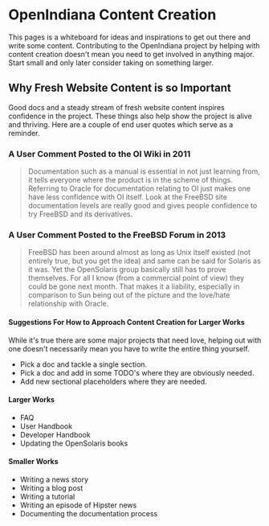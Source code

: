 <!--

The contents of this Documentation are subject to the Public Documentation License Version 1.01
(the "License"); you may only use this Documentation if you comply with the terms of this License.
A copy of the License is available at http://illumos.org/license/PDL.

The Original Documentation is _________________.

The Initial Writer of the Original Documentation is ___________ Copyright (C)_________[Insert year(s)].
All Rights Reserved. (Initial Writer contact(s):________________[Insert hyperlink/alias]).

Contributor(s): ______________________________________.

Portions created by ______ are Copyright (C)_________[Insert year(s)].
All Rights Reserved. (Contributor contact(s):________________[Insert hyperlink/alias]).

-->

# OpenIndiana Content Creation

This pages is a whiteboard for ideas and inspirations to get out there and write some content.
Contributing to the OpenIndiana project by helping with content creation doesn't mean you need to get involved in anything major.
Start small and only later consider taking on something larger.

## Why Fresh Website Content is so Important

Good docs and a steady stream of fresh website content inspires confidence in the project.
These things also help show the project is alive and thriving.
Here are a couple of end user quotes which serve as a reminder.


### A User Comment Posted to the OI Wiki in 2011

>Documentation such as a manual is essential in not just learning from, it tells everyone where the product is in the scheme of things.
>Referring to Oracle for documentation relating to OI just makes one have less confidence with OI itself.
>Look at the FreeBSD site documentation levels are really good and gives people confidence to try FreeBSD and its derivatives.

### A User Comment Posted to the FreeBSD Forum in 2013

>FreeBSD has been around almost as long as Unix itself existed (not entirely true, but you get the idea) and same can be said for Solaris as it was.
>Yet the OpenSolaris group basically still has to prove themselves.
>For all I know (from a commercial point of view) they could be gone next month.
>That makes it a liability, especially in comparison to Sun being out of the picture and the love/hate relationship with Oracle.


#### Suggestions For How to Approach Content Creation for Larger Works

While it's true there are some major projects that need love, helping out with one doesn't necessarily mean you have to write the entire thing yourself.
* Pick a doc and tackle a single section.
* Pick a doc and add in some TODO's where they are obviously needed.
* Add new sectional placeholders where they are needed.

#### Larger Works

* FAQ
* User Handbook
* Developer Handbook
* Updating the OpenSolaris books

#### Smaller Works

* Writing a news story
* Writing a blog post
* Writing a tutorial
* Writing an episode of Hipster news
* Documenting the documentation process
